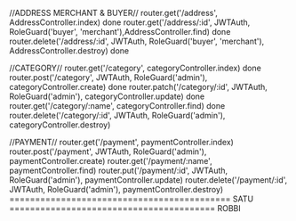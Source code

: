 //ADDRESS MERCHANT & BUYER//
router.get('/address', AddressController.index) done
router.get('/address/:id', JWTAuth, RoleGuard('buyer', 'merchant'),AddressController.find) done
router.delete('/address/:id', JWTAuth, RoleGuard('buyer', 'merchant'), AddressController.destroy) done

//CATEGORY//
router.get('/category', categoryController.index) done
router.post('/category', JWTAuth, RoleGuard('admin'), categoryController.create) done
router.patch('/category/:id', JWTAuth, RoleGuard('admin'), categoryController.update) done
router.get('/category/:name', categoryController.find) done
router.delete('/category/:id', JWTAuth, RoleGuard('admin'), categoryController.destroy)

//PAYMENT//
router.get('/payment', paymentController.index)
router.post('/payment', JWTAuth, RoleGuard('admin'), paymentController.create)
router.get('/payment/:name', paymentController.find)
router.put('/payment/:id', JWTAuth, RoleGuard('admin'), paymentController.update)
router.delete('/payment/:id', JWTAuth, RoleGuard('admin'), paymentController.destroy)
=========================================== SATU ======================================== ROBBI

